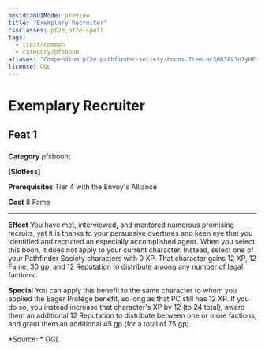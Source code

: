```yaml
---
obsidianUIMode: preview
title: "Exemplary Recruiter"
cssclasses: pf2e,pf2e-spell
tags:
  - trait/common
  - category/pfsboon
aliases: "Compendium.pf2e.pathfinder-society-boons.Item.ocS6B3AV1n7yHFd5"
license: OGL
---
```

# Exemplary Recruiter
## Feat 1
### 

**Category** pfsboon; 




**\[Slotless\]**

**Prerequisites** Tier 4 with the Envoy's Alliance

**Cost** 8 Fame

* * *

**Effect** You have met, interviewed, and mentored numerous promising recruits, yet it is thanks to your persuasive overtures and keen eye that you identified and recruited an especially accomplished agent. When you select this boon, it does not apply to your current character. Instead, select one of your Pathfinder Society characters with 0 XP. That character gains 12 XP, 12 Fame, 30 gp, and 12 Reputation to distribute among any number of legal factions.

**Special** You can apply this benefit to the same character to whom you applied the Eager Protégé benefit, so long as that PC still has 12 XP. If you do so, you instead increase that character's XP by 12 (to 24 total), award them an additional 12 Reputation to distribute between one or more factions, and grant them an additional 45 gp (for a total of 75 gp).

*Source: *
*OGL*